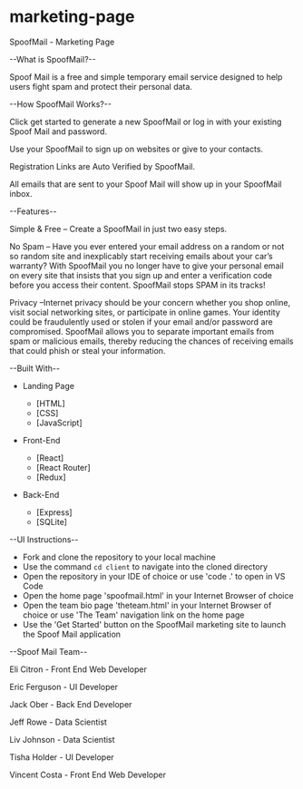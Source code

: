 # marketing-page
SpoofMail - Marketing Page

--What is SpoofMail?--

Spoof Mail is a free and simple temporary email service designed to help users fight spam and protect their personal data. 

--How SpoofMail Works?--

Click get started to generate a new SpoofMail or log in with your existing Spoof Mail and password.

Use your SpoofMail to sign up on websites or give to your contacts.

Registration Links are Auto Verified by SpoofMail.

All emails that are sent to your Spoof Mail will show up in your SpoofMail inbox.

--Features--

Simple & Free – Create a SpoofMail in just two easy steps. 

No Spam – Have you ever entered your email address on a random or not so random site and inexplicably start receiving emails about your car’s warranty?  With SpoofMail you no longer have to give your personal email on every site that insists that you sign up and enter a verification code before you access their content. SpoofMail stops SPAM in its tracks! 

Privacy –Internet privacy should be your concern whether you shop online, visit social networking sites, or participate in online games. Your identity could be fraudulently used or stolen if your email and/or password are compromised. SpoofMail allows you to separate important emails from spam or malicious emails, thereby reducing the chances of receiving emails that could phish or steal your information. 

--Built With--

- Landing Page
  - [HTML]
  - [CSS]
  - [JavaScript]
  
- Front-End
  - [React]
  - [React Router]
  - [Redux]
  
- Back-End
  - [Express]
  - [SQLite]
  
 --UI Instructions--
 
  - Fork and clone the repository to your local machine  
  - Use the command `cd client` to navigate into the cloned directory
  - Open the repository in your IDE of choice or use 'code .' to open in VS Code
  - Open the home page 'spoofmail.html' in your Internet Browser of choice
  - Open the team bio page 'theteam.html' in your Internet Browser of choice or use 'The Team' navigation link on the home page
  - Use the 'Get Started' button on the SpoofMail marketing site to launch the Spoof Mail application
  
--Spoof Mail Team--

Eli Citron - Front End Web Developer

Eric Ferguson - UI Developer

Jack Ober - Back End Developer

Jeff Rowe - Data Scientist

Liv Johnson - Data Scientist

Tisha Holder - UI Developer

Vincent Costa - Front End Web Developer




